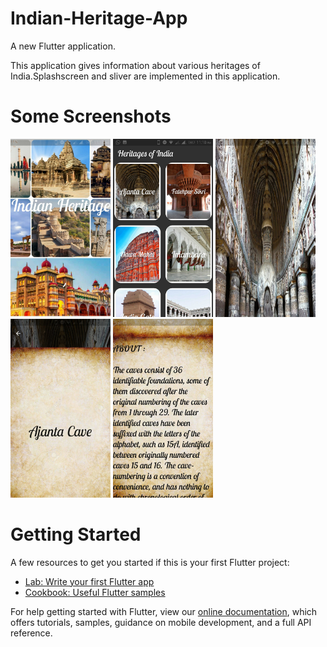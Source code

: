 # Indian-Heritage-App

A new Flutter application.

This application gives information about various heritages of India.Splashscreen and sliver are implemented in this application.


# Some Screenshots

<img src="asset/screenshots/Screenshot_2019-03-13-23-17-56-716.jpeg" width="160">  <img src="asset/screenshots/Screenshot_2019-03-13-23-18-12-256.jpeg" width="160">  <img src="asset/screenshots/Screenshot_2019-03-13-23-18-56-778.jpeg" width="160">  <img src="asset/screenshots/Screenshot_2019-03-13-23-19-10-433.jpeg" width="160">  <img src="asset/screenshots/Screenshot_2019-03-13-23-19-24-147.jpeg" width="160">   


# Getting Started

A few resources to get you started if this is your first Flutter project:

- [Lab: Write your first Flutter app](https://flutter.io/docs/get-started/codelab)
- [Cookbook: Useful Flutter samples](https://flutter.io/docs/cookbook)

For help getting started with Flutter, view our 
[online documentation](https://flutter.io/docs), which offers tutorials, 
samples, guidance on mobile development, and a full API reference.
